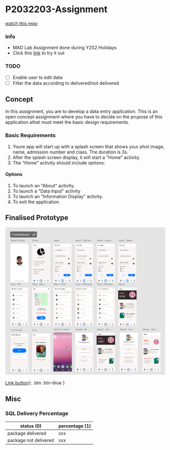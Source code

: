 # P2032203-Assignment
[watch this repo](https://github.com/user/repository/subscription)
### Info
- MAD Lab Assignment done during Y2S2 Holidays
- Click this [link](https://xd.adobe.com/view/9d563f22-94b8-4581-83c2-aa175e78e35c-c805/) to try it out
### TODO
- [ ] Enable user to edit data
- [ ] Filter the data according to delivered/not delivered

## Concept
In this assignment, you are to develop a data entry application. This is an open concept assignment where you have to decide on the prupose of this application athat must meet the basic
design requirements.

### Basic Requirements
1. Youre app will start up with a splash screen that shows your phot image, name, admission number and class. The duration is 3s.
2. After the splash screen display, it will start a "Home" activity.
3. The "Home" activity should include options:
  #### Options
  1. To launch an "About" activity.
  2. To launch a "Data Input" activity
  3. To launch an "Information Display" activity.
  4. To exit the application.

<!---- ## Prototype
![overview](pics/overview.png)

## Semi-final Prototype
![overview](pics/final.png) ---->

## Finalised Prototype
![overview](pics/finalFlash.png)
<!-- Click this [link](https://xd.adobe.com/view/9d563f22-94b8-4581-83c2-aa175e78e35c-c805/) to try it out -->
[Link button](http://example.com/){: .btn .btn-blue }

## Misc
### SQL Delivery Percentage
| status (0)            | percentage (1)  |
| --------------------- | --------------- |
| package delivered     | xxx             |
| package not delivered | xxx             |
